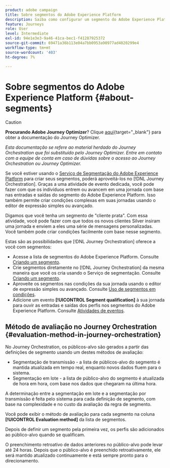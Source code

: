 ```yaml
---
product: adobe campaign
title: Sobre segmentos do Adobe Experience Platform
description: Saiba como configurar um segmento do Adobe Experience Platform
feature: Journeys
role: User
level: Intermediate
exl-id: 94e1e3e3-9a46-41ca-bec1-f41287925372
source-git-commit: 69471a36b113e04a7bb0953a90977ad4020299e4
workflow-type: tm+mt
source-wordcount: '403'
ht-degree: 7%

---
```


# Sobre segmentos do Adobe Experience Platform {#about-segments}


>[!CAUTION]
>
>**Procurando Adobe Journey Optimizer**? Clique [aqui](https://experienceleague.adobe.com/pt-br/docs/journey-optimizer/using/ajo-home){target="_blank"} para obter a documentação do Journey Optimizer.
>
>
>_Esta documentação se refere ao material herdado do Journey Orchestration que foi substituído pelo Journey Optimizer. Entre em contato com a equipe de conta em caso de dúvidas sobre o acesso ao Journey Orchestration ou Journey Optimizer._


Se você estiver usando o [Serviço de Segmentação do Adobe Experience Platform](https://experienceleague.adobe.com/docs/experience-platform/segmentation/home.html?lang=pt-BR) para criar seus segmentos, poderá aproveitá-los no [!DNL Journey Orchestration]. Graças a uma atividade de evento dedicada, você pode fazer com que os indivíduos entrem ou avancem em uma jornada com base nas entradas e saídas do segmento do Adobe Experience Platform. Isso também permite criar condições complexas em suas jornadas usando o editor de expressão simples ou avançado.

Digamos que você tenha um segmento de &quot;cliente prata&quot;. Com essa atividade, você pode fazer com que todos os novos clientes Silver insiram uma jornada e enviem a eles uma série de mensagens personalizadas. Você também pode criar condições facilmente com base nesse segmento.

Estas são as possibilidades que [!DNL Journey Orchestration] oferece a você com segmentos:

* Acesse a lista de segmentos do Adobe Experience Platform. Consulte [Criando um segmento](../segment/creating-a-segment.md).
* Crie segmentos diretamente no [!DNL Journey Orchestration] da mesma maneira que você os cria usando o Serviço de segmentação. Consulte [Criando um segmento](../segment/creating-a-segment.md).
* Aproveite os segmentos nas condições da sua jornada usando o editor de expressão simples ou avançado. Consulte [Uso de segmentos em condições](../segment/using-a-segment.md).
* Adicione um evento **[!UICONTROL Segment qualification]** à sua jornada para ouvir as entradas e saídas dos perfis nos segmentos do Adobe Experience Platform. Consulte [Atividades de eventos](../building-journeys/segment-qualification-events.md).

## Método de avaliação no Journey Orchestration {#evaluation-method-in-journey-orchestration}

No Journey Orchestration, os públicos-alvo são gerados a partir das definições de segmento usando um destes métodos de avaliação:

* Segmentação de transmissão - a lista de públicos-alvo do segmento é mantida atualizada em tempo real, enquanto novos dados fluem para o sistema.
* Segmentação em lote - a lista de público-alvo do segmento é atualizada de hora em hora, com base nos dados que chegaram na última hora.

A determinação entre a segmentação em lote e a segmentação por transmissão é feita pelo sistema para cada definição de segmento, com base na complexidade e no custo da avaliação da regra de segmento.

Você pode exibir o método de avaliação para cada segmento na coluna **[!UICONTROL Evaluation method]** da lista de segmentos.

Depois de definir um segmento pela primeira vez, os perfis são adicionados ao público-alvo quando se qualificam.

O preenchimento retroativo de dados anteriores no público-alvo pode levar até 24 horas. Depois que o público-alvo é preenchido retroativamente, ele será mantido atualizado continuamente e está sempre pronto para o direcionamento.
